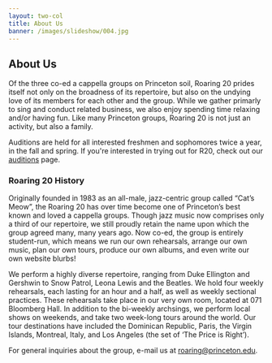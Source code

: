 ```yaml
---
layout: two-col
title: About Us
banner: /images/slideshow/004.jpg
---
```


## About Us

Of the three co-ed a cappella groups on Princeton soil, Roaring 20
prides itself not only on the broadness of its repertoire, but also on
the undying love of its members for each other and the group. While we
gather primarly to sing and conduct related business, we also enjoy
spending time relaxing and/or having fun. Like many Princeton groups,
Roaring 20 is not just an activity, but also a family.

Auditions are held for all interested freshmen and sophomores twice a
year, in the fall and spring. If you're interested in trying out for
R20, check out our [auditions](/auditions) page.

### Roaring 20 History 

Originally founded in 1983 as an all-male, jazz-centric group called
“Cat’s Meow”, the Roaring 20 has over time become one of Princeton’s
best known and loved a cappella groups. Though jazz music now
comprises only a third of our repertoire, we still proudly retain the
name upon which the group agreed many, many years ago. Now co-ed, the
group is entirely student-run, which means we run our own rehearsals,
arrange our own music, plan our own tours, produce our own albums, and
even write our own website blurbs!

We perform a highly diverse repertoire, ranging from Duke Ellington
and Gershwin to Snow Patrol, Leona Lewis and the Beatles. We hold four
weekly rehearsals, each lasting for an hour and a half, as well as
weekly sectional practices. These rehearsals take place in our very
own room, located at 071 Bloomberg Hall. In addition to the bi-weekly
archsings, we perform local shows on weekends, and take two week-long
tours around the world. Our tour destinations have included the
Dominican Republic, Paris, the Virgin Islands, Montreal, Italy, and
Los Angeles (the set of ‘The Price is Right’).

For general inquiries about the group, e-mail us at
[roaring@princeton.edu](mailto:roaring@princeton.edu).
